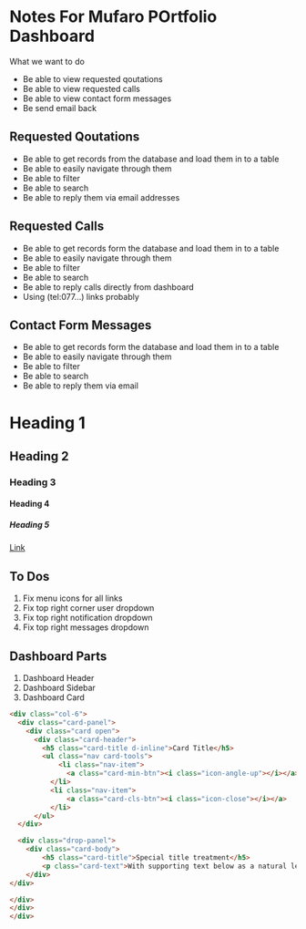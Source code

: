 

# Notes For Mufaro POrtfolio Dashboard

What we want to do

- Be able to view requested qoutations
- Be able to view requested calls
- Be able to view contact form messages
- Be send email back

## Requested Qoutations

- Be able to get records from the database and load them in to a table
- Be able to easily navigate through them
- Be able to filter
- Be able to search
- Be able to reply them via email addresses

## Requested Calls

- Be able to get records form the database and load them in to a table
- Be able to easily navigate through them
- Be able to filter
- Be able to search
- Be able to reply calls directly from dashboard
- Using (tel:077...) links probably

## Contact Form Messages

- Be able to get records form the database and load them in to a table
- Be able to easily navigate through them
- Be able to filter
- Be able to search
- Be able to reply them via email


<div class="col">
  <h1>Heading 1</h1>
  <h2>Heading 2</h2>
  <h3>Heading 3</h3>
  <h4>Heading 4</h4>
  <h5>Heading 5</h5>
  <a href="#">Link</a>
</div> 



## To Dos

1. Fix menu icons for all links
2. Fix top right corner user dropdown
3. Fix top right notification dropdown
4. Fix top right messages dropdown


## Dashboard Parts

1. Dashboard Header
2. Dashboard Sidebar
3. Dashboard Card

```html
<div class="col-6">
  <div class="card-panel">
    <div class="card open">
      <div class="card-header">
        <h5 class="card-title d-inline">Card Title</h5>
        <ul class="nav card-tools">
            <li class="nav-item">
              <a class="card-min-btn"><i class="icon-angle-up"></i></a>
          </li>
          <li class="nav-item">
              <a class="card-cls-btn"><i class="icon-close"></i></a>
          </li>
      </ul>
  </div>

  <div class="drop-panel">
    <div class="card-body">
        <h5 class="card-title">Special title treatment</h5>
        <p class="card-text">With supporting text below as a natural lead-in to additional content.</p>
    </div>
</div>

</div>
</div>
</div>
```

